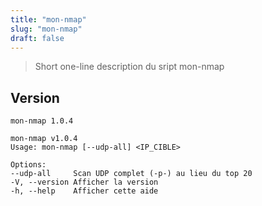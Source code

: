```yaml
---
title: "mon-nmap"
slug: "mon-nmap"
draft: false
---
```


> Short one-line description du sript mon-nmap

<!--more-->

## Version
`mon-nmap 1.0.4`

```text
mon-nmap v1.0.4
Usage: mon-nmap [--udp-all] <IP_CIBLE>

Options:
--udp-all     Scan UDP complet (-p-) au lieu du top 20
-V, --version Afficher la version
-h, --help    Afficher cette aide
```

